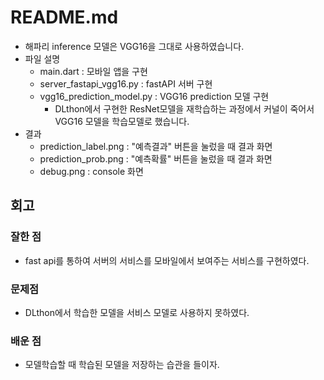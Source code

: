 # README.md

- 해파리 inference 모델은 VGG16을 그대로 사용하였습니다.
- 파일 설명
    - main.dart : 모바일 앱을 구현
    - server_fastapi_vgg16.py : fastAPI 서버 구현
    - vgg16_prediction_model.py : VGG16 prediction 모델 구현
        - DLthon에서 구현한 ResNet모델을 재학습하는 과정에서 커널이 죽어서 VGG16 모델을 학습모델로 했습니다.
- 결과
    - prediction_label.png : "예측결과" 버튼을 눌렀을 때 결과 화면
    - prediction_prob.png : "예측확률" 버튼을 눌렀을 때 결과 화면
    - debug.png : console 화면


## 회고
### 잘한 점
- fast api를 통하여 서버의 서비스를 모바일에서 보여주는 서비스를 구현하였다.
### 문제점
- DLthon에서 학습한 모델을 서비스 모델로 사용하지 못하였다. 
### 배운 점
- 모델학습할 때 학습된 모델을 저장하는 습관을 들이자.